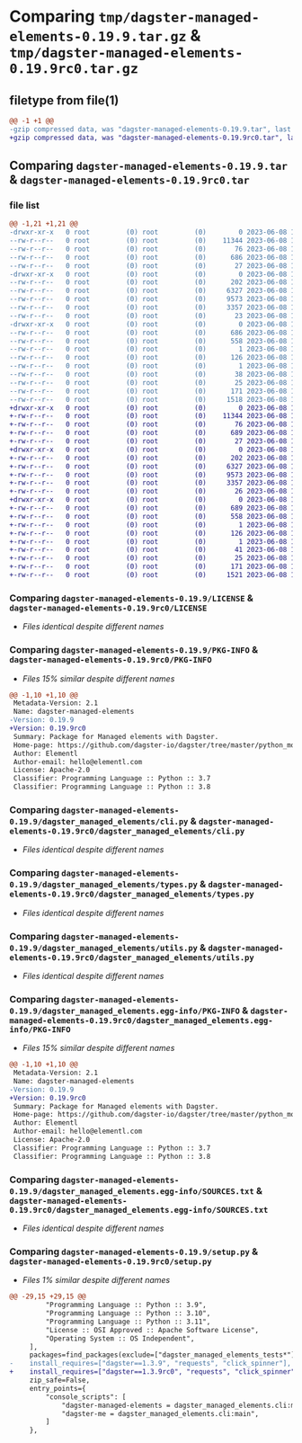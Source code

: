 # Comparing `tmp/dagster-managed-elements-0.19.9.tar.gz` & `tmp/dagster-managed-elements-0.19.9rc0.tar.gz`

## filetype from file(1)

```diff
@@ -1 +1 @@
-gzip compressed data, was "dagster-managed-elements-0.19.9.tar", last modified: Thu Jun  8 18:50:25 2023, max compression
+gzip compressed data, was "dagster-managed-elements-0.19.9rc0.tar", last modified: Thu Jun  8 18:30:57 2023, max compression
```

## Comparing `dagster-managed-elements-0.19.9.tar` & `dagster-managed-elements-0.19.9rc0.tar`

### file list

```diff
@@ -1,21 +1,21 @@
-drwxr-xr-x   0 root         (0) root         (0)        0 2023-06-08 18:50:25.005763 dagster-managed-elements-0.19.9/
--rw-r--r--   0 root         (0) root         (0)    11344 2023-06-08 18:43:17.000000 dagster-managed-elements-0.19.9/LICENSE
--rw-r--r--   0 root         (0) root         (0)       76 2023-06-08 18:43:17.000000 dagster-managed-elements-0.19.9/MANIFEST.in
--rw-r--r--   0 root         (0) root         (0)      686 2023-06-08 18:50:25.005763 dagster-managed-elements-0.19.9/PKG-INFO
--rw-r--r--   0 root         (0) root         (0)       27 2023-06-08 18:43:17.000000 dagster-managed-elements-0.19.9/README.md
-drwxr-xr-x   0 root         (0) root         (0)        0 2023-06-08 18:50:25.005763 dagster-managed-elements-0.19.9/dagster_managed_elements/
--rw-r--r--   0 root         (0) root         (0)      202 2023-06-08 18:43:17.000000 dagster-managed-elements-0.19.9/dagster_managed_elements/__init__.py
--rw-r--r--   0 root         (0) root         (0)     6327 2023-06-08 18:43:17.000000 dagster-managed-elements-0.19.9/dagster_managed_elements/cli.py
--rw-r--r--   0 root         (0) root         (0)     9573 2023-06-08 18:43:17.000000 dagster-managed-elements-0.19.9/dagster_managed_elements/types.py
--rw-r--r--   0 root         (0) root         (0)     3357 2023-06-08 18:43:17.000000 dagster-managed-elements-0.19.9/dagster_managed_elements/utils.py
--rw-r--r--   0 root         (0) root         (0)       23 2023-06-08 18:43:17.000000 dagster-managed-elements-0.19.9/dagster_managed_elements/version.py
-drwxr-xr-x   0 root         (0) root         (0)        0 2023-06-08 18:50:25.005763 dagster-managed-elements-0.19.9/dagster_managed_elements.egg-info/
--rw-r--r--   0 root         (0) root         (0)      686 2023-06-08 18:50:24.000000 dagster-managed-elements-0.19.9/dagster_managed_elements.egg-info/PKG-INFO
--rw-r--r--   0 root         (0) root         (0)      558 2023-06-08 18:50:24.000000 dagster-managed-elements-0.19.9/dagster_managed_elements.egg-info/SOURCES.txt
--rw-r--r--   0 root         (0) root         (0)        1 2023-06-08 18:50:24.000000 dagster-managed-elements-0.19.9/dagster_managed_elements.egg-info/dependency_links.txt
--rw-r--r--   0 root         (0) root         (0)      126 2023-06-08 18:50:24.000000 dagster-managed-elements-0.19.9/dagster_managed_elements.egg-info/entry_points.txt
--rw-r--r--   0 root         (0) root         (0)        1 2023-06-08 18:50:24.000000 dagster-managed-elements-0.19.9/dagster_managed_elements.egg-info/not-zip-safe
--rw-r--r--   0 root         (0) root         (0)       38 2023-06-08 18:50:24.000000 dagster-managed-elements-0.19.9/dagster_managed_elements.egg-info/requires.txt
--rw-r--r--   0 root         (0) root         (0)       25 2023-06-08 18:50:24.000000 dagster-managed-elements-0.19.9/dagster_managed_elements.egg-info/top_level.txt
--rw-r--r--   0 root         (0) root         (0)      171 2023-06-08 18:50:25.005763 dagster-managed-elements-0.19.9/setup.cfg
--rw-r--r--   0 root         (0) root         (0)     1518 2023-06-08 18:43:17.000000 dagster-managed-elements-0.19.9/setup.py
+drwxr-xr-x   0 root         (0) root         (0)        0 2023-06-08 18:30:57.252877 dagster-managed-elements-0.19.9rc0/
+-rw-r--r--   0 root         (0) root         (0)    11344 2023-06-08 18:20:46.000000 dagster-managed-elements-0.19.9rc0/LICENSE
+-rw-r--r--   0 root         (0) root         (0)       76 2023-06-08 18:20:46.000000 dagster-managed-elements-0.19.9rc0/MANIFEST.in
+-rw-r--r--   0 root         (0) root         (0)      689 2023-06-08 18:30:57.252877 dagster-managed-elements-0.19.9rc0/PKG-INFO
+-rw-r--r--   0 root         (0) root         (0)       27 2023-06-08 18:20:46.000000 dagster-managed-elements-0.19.9rc0/README.md
+drwxr-xr-x   0 root         (0) root         (0)        0 2023-06-08 18:30:57.248877 dagster-managed-elements-0.19.9rc0/dagster_managed_elements/
+-rw-r--r--   0 root         (0) root         (0)      202 2023-06-08 18:20:46.000000 dagster-managed-elements-0.19.9rc0/dagster_managed_elements/__init__.py
+-rw-r--r--   0 root         (0) root         (0)     6327 2023-06-08 18:20:46.000000 dagster-managed-elements-0.19.9rc0/dagster_managed_elements/cli.py
+-rw-r--r--   0 root         (0) root         (0)     9573 2023-06-08 18:20:46.000000 dagster-managed-elements-0.19.9rc0/dagster_managed_elements/types.py
+-rw-r--r--   0 root         (0) root         (0)     3357 2023-06-08 18:20:46.000000 dagster-managed-elements-0.19.9rc0/dagster_managed_elements/utils.py
+-rw-r--r--   0 root         (0) root         (0)       26 2023-06-08 18:20:46.000000 dagster-managed-elements-0.19.9rc0/dagster_managed_elements/version.py
+drwxr-xr-x   0 root         (0) root         (0)        0 2023-06-08 18:30:57.252877 dagster-managed-elements-0.19.9rc0/dagster_managed_elements.egg-info/
+-rw-r--r--   0 root         (0) root         (0)      689 2023-06-08 18:30:57.000000 dagster-managed-elements-0.19.9rc0/dagster_managed_elements.egg-info/PKG-INFO
+-rw-r--r--   0 root         (0) root         (0)      558 2023-06-08 18:30:57.000000 dagster-managed-elements-0.19.9rc0/dagster_managed_elements.egg-info/SOURCES.txt
+-rw-r--r--   0 root         (0) root         (0)        1 2023-06-08 18:30:57.000000 dagster-managed-elements-0.19.9rc0/dagster_managed_elements.egg-info/dependency_links.txt
+-rw-r--r--   0 root         (0) root         (0)      126 2023-06-08 18:30:57.000000 dagster-managed-elements-0.19.9rc0/dagster_managed_elements.egg-info/entry_points.txt
+-rw-r--r--   0 root         (0) root         (0)        1 2023-06-08 18:30:57.000000 dagster-managed-elements-0.19.9rc0/dagster_managed_elements.egg-info/not-zip-safe
+-rw-r--r--   0 root         (0) root         (0)       41 2023-06-08 18:30:57.000000 dagster-managed-elements-0.19.9rc0/dagster_managed_elements.egg-info/requires.txt
+-rw-r--r--   0 root         (0) root         (0)       25 2023-06-08 18:30:57.000000 dagster-managed-elements-0.19.9rc0/dagster_managed_elements.egg-info/top_level.txt
+-rw-r--r--   0 root         (0) root         (0)      171 2023-06-08 18:30:57.252877 dagster-managed-elements-0.19.9rc0/setup.cfg
+-rw-r--r--   0 root         (0) root         (0)     1521 2023-06-08 18:20:46.000000 dagster-managed-elements-0.19.9rc0/setup.py
```

### Comparing `dagster-managed-elements-0.19.9/LICENSE` & `dagster-managed-elements-0.19.9rc0/LICENSE`

 * *Files identical despite different names*

### Comparing `dagster-managed-elements-0.19.9/PKG-INFO` & `dagster-managed-elements-0.19.9rc0/PKG-INFO`

 * *Files 15% similar despite different names*

```diff
@@ -1,10 +1,10 @@
 Metadata-Version: 2.1
 Name: dagster-managed-elements
-Version: 0.19.9
+Version: 0.19.9rc0
 Summary: Package for Managed elements with Dagster.
 Home-page: https://github.com/dagster-io/dagster/tree/master/python_modules/libraries/dagster-managed-elements
 Author: Elementl
 Author-email: hello@elementl.com
 License: Apache-2.0
 Classifier: Programming Language :: Python :: 3.7
 Classifier: Programming Language :: Python :: 3.8
```

### Comparing `dagster-managed-elements-0.19.9/dagster_managed_elements/cli.py` & `dagster-managed-elements-0.19.9rc0/dagster_managed_elements/cli.py`

 * *Files identical despite different names*

### Comparing `dagster-managed-elements-0.19.9/dagster_managed_elements/types.py` & `dagster-managed-elements-0.19.9rc0/dagster_managed_elements/types.py`

 * *Files identical despite different names*

### Comparing `dagster-managed-elements-0.19.9/dagster_managed_elements/utils.py` & `dagster-managed-elements-0.19.9rc0/dagster_managed_elements/utils.py`

 * *Files identical despite different names*

### Comparing `dagster-managed-elements-0.19.9/dagster_managed_elements.egg-info/PKG-INFO` & `dagster-managed-elements-0.19.9rc0/dagster_managed_elements.egg-info/PKG-INFO`

 * *Files 15% similar despite different names*

```diff
@@ -1,10 +1,10 @@
 Metadata-Version: 2.1
 Name: dagster-managed-elements
-Version: 0.19.9
+Version: 0.19.9rc0
 Summary: Package for Managed elements with Dagster.
 Home-page: https://github.com/dagster-io/dagster/tree/master/python_modules/libraries/dagster-managed-elements
 Author: Elementl
 Author-email: hello@elementl.com
 License: Apache-2.0
 Classifier: Programming Language :: Python :: 3.7
 Classifier: Programming Language :: Python :: 3.8
```

### Comparing `dagster-managed-elements-0.19.9/dagster_managed_elements.egg-info/SOURCES.txt` & `dagster-managed-elements-0.19.9rc0/dagster_managed_elements.egg-info/SOURCES.txt`

 * *Files identical despite different names*

### Comparing `dagster-managed-elements-0.19.9/setup.py` & `dagster-managed-elements-0.19.9rc0/setup.py`

 * *Files 1% similar despite different names*

```diff
@@ -29,15 +29,15 @@
         "Programming Language :: Python :: 3.9",
         "Programming Language :: Python :: 3.10",
         "Programming Language :: Python :: 3.11",
         "License :: OSI Approved :: Apache Software License",
         "Operating System :: OS Independent",
     ],
     packages=find_packages(exclude=["dagster_managed_elements_tests*"]),
-    install_requires=["dagster==1.3.9", "requests", "click_spinner"],
+    install_requires=["dagster==1.3.9rc0", "requests", "click_spinner"],
     zip_safe=False,
     entry_points={
         "console_scripts": [
             "dagster-managed-elements = dagster_managed_elements.cli:main",
             "dagster-me = dagster_managed_elements.cli:main",
         ]
     },
```

